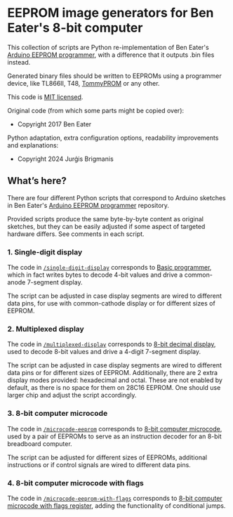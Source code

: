 # EEPROM image generators for Ben Eater's 8-bit computer

This collection of scripts are Python re-implementation of Ben Eater's [Arduino EEPROM programmer](https://github.com/beneater/eeprom-programmer/),
with a difference that it outputs .bin files instead.

Generated binary files should be written to EEPROMs using a programmer device, like TL866II, T48, [TommyPROM](https://github.com/TomNisbet/TommyPROM) or any other.

This code is [MIT licensed](http://en.wikipedia.org/wiki/MIT_License).

Original code (from which some parts might be copied over):
* Copyright 2017 Ben Eater

Python adaptation, extra configuration options, readability improvements and explanations:
* Copyright 2024 Jurģis Brigmanis


## What’s here?

There are four different Python scripts that correspond to Arduino sketches in Ben Eater's [Arduino EEPROM programmer](https://github.com/beneater/eeprom-programmer/) repository.

Provided scripts produce the same byte-by-byte content as original sketches, but they can be easily adjusted if some aspect of targeted hardware differs. See comments in each script.

### 1. Single-digit display

The code in [`/single-digit-display`](/single-digit-display) corresponds to [Basic programmer](https://github.com/beneater/eeprom-programmer/?tab=readme-ov-file#1-basic-programmer), which in fact writes bytes to decode 4-bit values and drive a common-anode 7-segment display.

The script can be adjusted in case display segments are wired to different data pins, for use with common-cathode display or for different sizes of EEPROM.

### 2. Multiplexed display

The code in [`/multiplexed-display`](/multiplexed-display) corresponds to [8-bit decimal display](https://github.com/beneater/eeprom-programmer/?tab=readme-ov-file#2-8-bit-decimal-display), used to decode 8-bit values and drive a 4-digit 7-segment display.

The script can be adjusted in case display segments are wired to different data pins or for different sizes of EEPROM. Additionally, there are 2 extra
display modes provided: hexadecimal and octal. These are not enabled by default, as there is no space for them on 28C16 EEPROM. One should use larger
chip and adjust the script accordingly.

### 3. 8-bit computer microcode

The code in [`/microcode-eeprom`](/microcode-eeprom) corresponds to [8-bit computer microcode](https://github.com/beneater/eeprom-programmer/?tab=readme-ov-file#3-8-bit-computer-microcode), used by a pair of EEPROMs to serve as an instruction decoder for an 8-bit breadboard computer.

The script can be adjusted for different sizes of EEPROMs, additional instructions or if control signals are wired to different data pins.

### 4. 8-bit computer microcode with flags

The code in [`/microcode-eeprom-with-flags`](/microcode-eeprom-with-flags) corresponds to [8-bit computer microcode with flags register](https://github.com/beneater/eeprom-programmer/?tab=readme-ov-file#4-8-bit-computer-microcode-with-flags-register), adding the functionality of conditional jumps.
